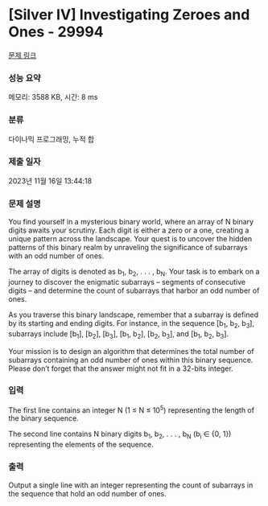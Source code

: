 # [Silver IV] Investigating Zeroes and Ones - 29994 

[문제 링크](https://www.acmicpc.net/problem/29994) 

### 성능 요약

메모리: 3588 KB, 시간: 8 ms

### 분류

다이나믹 프로그래밍, 누적 합

### 제출 일자

2023년 11월 16일 13:44:18

### 문제 설명

<p>You find yourself in a mysterious binary world, where an array of N binary digits awaits your scrutiny. Each digit is either a zero or a one, creating a unique pattern across the landscape. Your quest is to uncover the hidden patterns of this binary realm by unraveling the significance of subarrays with an odd number of ones.</p>

<p>The array of digits is denoted as b<sub>1</sub>, b<sub>2</sub>, . . . , b<sub>N</sub>. Your task is to embark on a journey to discover the enigmatic subarrays – segments of consecutive digits – and determine the count of subarrays that harbor an odd number of ones.</p>

<p>As you traverse this binary landscape, remember that a subarray is defined by its starting and ending digits. For instance, in the sequence [b<sub>1</sub>, b<sub>2</sub>, b<sub>3</sub>], subarrays include [b<sub>1</sub>], [b<sub>2</sub>], [b<sub>3</sub>], [b<sub>1</sub>, b<sub>2</sub>], [b<sub>2</sub>, b<sub>3</sub>], and [b<sub>1</sub>, b<sub>2</sub>, b<sub>3</sub>].</p>

<p>Your mission is to design an algorithm that determines the total number of subarrays containing an odd number of ones within this binary sequence. Please don’t forget that the answer might not fit in a 32-bits integer.</p>

### 입력 

 <p>The first line contains an integer N (1 ≤ N ≤ 10<sup>5</sup>) representing the length of the binary sequence.</p>

<p>The second line contains N binary digits b<sub>1</sub>, b<sub>2</sub>, . . . , b<sub>N</sub> (b<sub>i</sub> ∈ {0, 1}) representing the elements of the sequence.</p>

### 출력 

 <p>Output a single line with an integer representing the count of subarrays in the sequence that hold an odd number of ones.</p>

